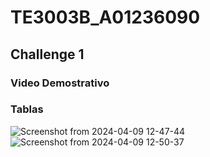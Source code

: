 # TE3003B_A01236090

## Challenge 1
### Video Demostrativo

### Tablas
![Screenshot from 2024-04-09 12-47-44](https://github.com/arturomurra/TE3003B_A01236090/assets/83661087/600d5ded-e167-4ffe-9826-14b0f3a46de7)
![Screenshot from 2024-04-09 12-50-37](https://github.com/arturomurra/TE3003B_A01236090/assets/83661087/bd19323f-7397-4cfd-9d96-71f8c9d695f3)
